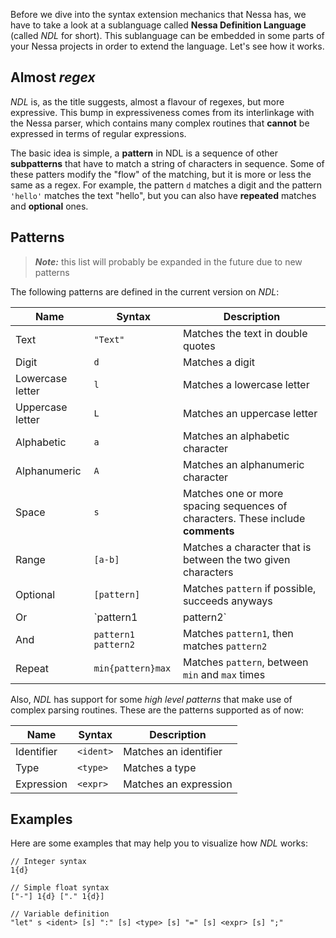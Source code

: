 Before we dive into the syntax extension mechanics that Nessa has, we have to take a look at a sublanguage called 
**Nessa Definition Language** (called *NDL* for short). This sublanguage can be embedded in some parts of your Nessa projects
in order to extend the language. Let's see how it works.

## Almost *regex*

*NDL* is, as the title suggests, almost a flavour of regexes, but more expressive. This bump in expressiveness comes from
its interlinkage with the Nessa parser, which contains many complex routines that **cannot** be expressed in terms of 
regular expressions. 

The basic idea is simple, a **pattern** in NDL is a sequence of other **subpatterns** that have to match a string of characters
in sequence. Some of these patters modify the "flow" of the matching, but it is more or less the same as a regex. For example, the
pattern `d` matches a digit and the pattern `'hello'` matches the text "hello", but you can also have **repeated** matches and **optional** ones.

## Patterns

> ***Note:*** this list will probably be expanded in the future due to new patterns

The following patterns are defined in the current version on *NDL*:

| Name             | Syntax              | Description                                       |
| ---------------- | ------------------- | ------------------------------------------------- |
| Text             | `"Text"`            | Matches the text in double quotes                 |
| Digit            | `d`                 | Matches a digit                                   |
| Lowercase letter | `l`                 | Matches a lowercase letter                        |
| Uppercase letter | `L`                 | Matches an uppercase letter                       |
| Alphabetic       | `a`                 | Matches an alphabetic character                   |
| Alphanumeric     | `A`                 | Matches an alphanumeric character                 |
| Space            | `s`                 | Matches one or more spacing sequences of characters. These include **comments** |
| Range            | `[a-b]`             | Matches a character that is between the two given characters |
| Optional         | `[pattern]`         | Matches `pattern` if possible, succeeds anyways   |
| Or               | `pattern1 | pattern2` | Matches `pattern1` if possible, else matches `pattern2` |
| And              | `pattern1 pattern2` | Matches `pattern1`, then matches `pattern2`       |
| Repeat           | `min{pattern}max`   | Matches `pattern`, between `min` and `max` times  |

Also, *NDL* has support for some *high level patterns* that make use of complex parsing routines. These are the patterns supported as of now:

| Name       | Syntax    | Description           |
| ---------- | --------- | --------------------- |
| Identifier | `<ident>` | Matches an identifier |
| Type       | `<type>`  | Matches a type        |
| Expression | `<expr>`  | Matches an expression |

## Examples

Here are some examples that may help you to visualize how *NDL* works:

```
// Integer syntax
1{d}

// Simple float syntax
["-"] 1{d} ["." 1{d}]

// Variable definition
"let" s <ident> [s] ":" [s] <type> [s] "=" [s] <expr> [s] ";"
```